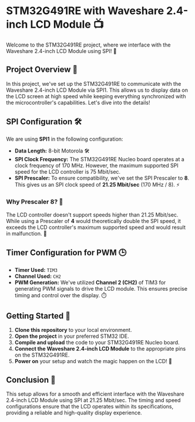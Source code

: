 # STM32G491RE with Waveshare 2.4-inch LCD Module 📺

Welcome to the STM32G491RE project, where we interface with the Waveshare 2.4-inch LCD Module using SPI! 🎉

## Project Overview 🚀

In this project, we've set up the STM32G491RE to communicate with the Waveshare 2.4-inch LCD Module via SPI1. This allows us to display data on the LCD screen at high speed while keeping everything synchronized with the microcontroller's capabilities. Let's dive into the details!

## SPI Configuration 🛠️

We are using **SPI1** in the following configuration:

- **Data Length:** 8-bit Motorola 🛠️
- **SPI Clock Frequency:** The STM32G491RE Nucleo board operates at a clock frequency of 170 MHz. However, the maximum supported SPI speed for the LCD controller is 75 Mbit/sec.
- **SPI Prescaler:** To ensure compatibility, we've set the SPI Prescaler to **8**. This gives us an SPI clock speed of **21.25 Mbit/sec** (170 MHz / 8). ⚡

### Why Prescaler 8? 🤔

The LCD controller doesn't support speeds higher than 21.25 Mbit/sec. While using a Prescaler of **4** would theoretically double the SPI speed, it exceeds the LCD controller's maximum supported speed and would result in malfunction. 🚫

## Timer Configuration for PWM 🕒

- **Timer Used:** `TIM3`
- **Channel Used:** `CH2`
- **PWM Generation:** We've utilized **Channel 2 (CH2)** of TIM3 for generating PWM signals to drive the LCD module. This ensures precise timing and control over the display. ⏱️

## Getting Started 🏁

1. **Clone this repository** to your local environment.
2. **Open the project** in your preferred STM32 IDE.
3. **Compile and upload** the code to your STM32G491RE Nucleo board.
4. **Connect the Waveshare 2.4-inch LCD Module** to the appropriate pins on the STM32G491RE.
5. **Power on** your setup and watch the magic happen on the LCD! 🌟

## Conclusion 🎉

This setup allows for a smooth and efficient interface with the Waveshare 2.4-inch LCD Module using SPI at 21.25 Mbit/sec. The timing and speed configurations ensure that the LCD operates within its specifications, providing a reliable and high-quality display experience.
